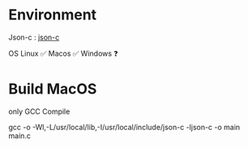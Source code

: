 # Environment

Json-c : [json-c](https://github.com/json-c/json-c)

OS
Linux ✅
Macos ✅
Windows ❓

# Build MacOS

only GCC Compile

gcc -o -Wl,-L/usr/local/lib,-I/usr/local/include/json-c -ljson-c -o main main.c

